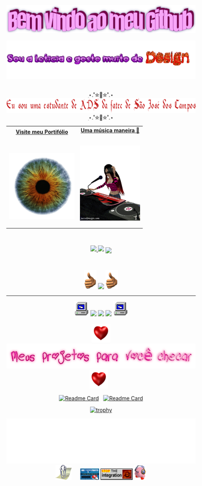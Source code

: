 
<div align="center">
    
  <img src="Imagens/Bem vindo.png" style="max-width: 100%;" alt="Bem vindes!!!" />
  <br />  
  <br />
  <img height="" alt="Sou a Leti e graphic design is my passion" src="Imagens/oiiiii.gif"/>
  <br />
  <br />
  <p>
       ִ⋆.˚✮🐇✮˚.⋆ <img style="height: 40px;" src="Imagens/eu sou.png"/> ִ⋆.˚✮🐇✮˚.⋆ 
  </p> 
</div>


<table width="100%" align="center">
<tr>
<td align="center">
  <a href="https://leti-10.github.io">
    <strong>Visite meu Portifólio</strong>
    <br />
    <br />
    <br />
    <p>
      <img alt="Globe" height="175" src="Imagens/6deb.gif">
    </a>
  </p>
</td>

<td align="center">
  <a href="https://youtu.be/fTH71AAxXmM?si=SqkioWTDnWLfReTo">
    <strong>Uma música maneira 🤘</strong>
    <br />
    <br />
    <p>
      <img height="200" alt="Music" src="Imagens/156V.gif">
    </a>
  </p>
</td>
</tr>
</table>

<span>&nbsp;&nbsp;&nbsp;&nbsp;</span>  

<div align="center">
  <a href="https://github.com/LeticiaLopes">
    <img height="180em" src="https://github-readme-stats.vercel.app/api?username=Leti-10&show_icons=true&theme=aura&include_all_commits=true&count_private=true"/>
  </a>
  <img height="180em" src="https://github-readme-stats.vercel.app/api/top-langs/?username=Leti-10&layout=compact&langs_count=7&theme=aura"/>
  <img align="center" src="https://github-readme-streak-stats.herokuapp.com/?user=Leti-10&theme=aura">
</div>

<span>&nbsp;&nbsp;&nbsp;&nbsp;</span>  

<div align="center">
  <img src="Imagens/3nRF.gif" height="50"/>
  <img src="https://go-skill-icons.vercel.app/api/icons?i=python,html,canva,css,figma,git,github,idea,java,jira,excel,ollama,maven,jax,mysql" height="40"/>
  <img src="Imagens/3nRF.gif" height="50"/>
</div>

---

<div style="display: inline_block" align="center">
  <img src="Imagens/MXfm.gif" alt="pc" height='40'/>
  <a href="[https://www.instagram.com//](https://www.instagram.com/leticia_e_lopes?igsh=ZDVhZ3JyY25jeXZs)" target="_blank"><img src="https://img.shields.io/badge/-Instagram-%23E4405F?style=for-the-badge&logo=instagram&logoColor=white" target="_blank"></a>
  <a href = "mailto:Leti.oli.lopes@gmail.com"><img src="https://img.shields.io/badge/-Gmail-%23333?style=for-the-badge&logo=gmail&logoColor=white" target="_blank"></a>
  <a href="hwww.linkedin.com/in/leticia-lopes-037737325" target="_blank"><img src="https://img.shields.io/badge/-LinkedIn-%230077B5?style=for-the-badge&logo=linkedin&logoColor=white" target="_blank"></a>
  <img src="Imagens/MXfm.gif" alt="pc" height='40'/>
  <br><br>

  <div align="center">
      
  <img src="Imagens/6nr.gif" height="50"/>
  <br />
  <img src="Imagens/projetos.png" alt="projetos!!!!!!!!"/>
  <br />
  <img src="Imagens/6nr.gif" height="50"/>
  &nbsp;&nbsp;    
  
  
      
[![Readme Card](https://github-readme-stats.vercel.app/api/pin/?username=SPACELINE-API&repo=API_Semestre2&theme=aura)](https://github.com/SPACELINE-API/API_Semestre2) &nbsp; [![Readme Card](https://github-readme-stats.vercel.app/api/pin/?username=SPACELINE-API&repo=Metodologia-Scrumd&theme=aura)](https://github.com/SPACELINE-API/Metodologia-Scrum)
   <div/>

   <div align="center">
       
[![trophy](https://github-profile-trophy.vercel.app/?username=Leti-10&theme=radical)](https://github.com/Leti-10/Leti-10)
       
   </div>



<div align="center">
  <img height="120" alt="Thanks for visiting me" width="100%" src="Imagens/tchauuuu.gif" />
  <br />  

  <img src="Imagens/1zfr.gif" alt="clippy!!!!" height='40'/>
  <span>&nbsp;&nbsp;&nbsp;&nbsp;</span>  
  <img src="Imagens/IfAi.gif" alt="ad" height="30" />
  <img src="Imagens/WgiA.gif" alt="Microsoft Internet Explorer" height='30' />
  <img src="Imagens/45RT.gif" alt="kirby" height="40" />
  
</div>
